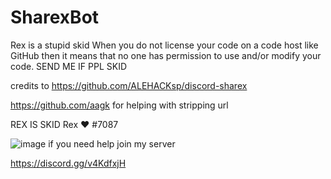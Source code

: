 # SharexBot
Rex is a stupid skid
When you do not license your code on a code host like GitHub then it means that no one has permission to use and/or modify your code.
SEND ME IF PPL SKID 

credits to https://github.com/ALEHACKsp/discord-sharex





https://github.com/aagk for helping with stripping url


REX IS SKID 
Rex ❤
#7087


![image](https://user-images.githubusercontent.com/78220017/119744946-bb114900-be52-11eb-92da-2e9e92e212b5.png)
if you need help join my server


https://discord.gg/v4KdfxjH
